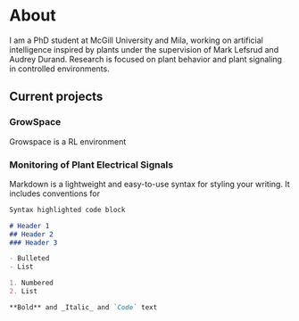 # About

I am a PhD student at McGill University and Mila, working on artificial intelligence inspired by plants under the supervision of Mark Lefsrud and Audrey Durand. Research is focused on plant behavior and plant signaling in controlled environments. 

## Current projects
### GrowSpace
Growspace is a RL environment 

### Monitoring of Plant Electrical Signals

Markdown is a lightweight and easy-to-use syntax for styling your writing. It includes conventions for

```markdown
Syntax highlighted code block

# Header 1
## Header 2
### Header 3

- Bulleted
- List

1. Numbered
2. List

**Bold** and _Italic_ and `Code` text

